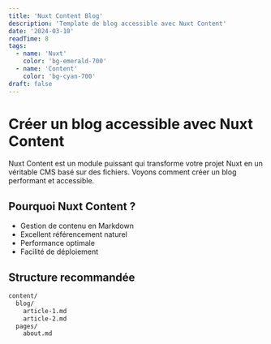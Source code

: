```yaml
---
title: 'Nuxt Content Blog'
description: 'Template de blog accessible avec Nuxt Content'
date: '2024-03-10'
readTime: 8
tags:
  - name: 'Nuxt'
    color: 'bg-emerald-700'
  - name: 'Content'
    color: 'bg-cyan-700'
draft: false
---
```


# Créer un blog accessible avec Nuxt Content

Nuxt Content est un module puissant qui transforme votre projet Nuxt en un véritable CMS basé sur des fichiers. Voyons comment créer un blog performant et accessible.

## Pourquoi Nuxt Content ?

- Gestion de contenu en Markdown
- Excellent référencement naturel
- Performance optimale
- Facilité de déploiement

## Structure recommandée

```bash
content/
  blog/
    article-1.md
    article-2.md
  pages/
    about.md
```
